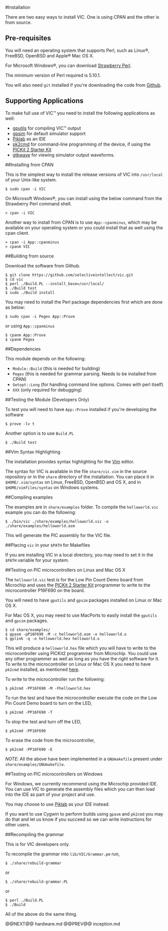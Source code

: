 #Installation

There are two easy ways to install VIC. One is using CPAN and the other is
from source.

## Pre-requisites

You will need an operating system that supports Perl, such as Linux&reg;,
FreeBSD, OpenBSD and Apple&reg; Mac OS X.

For Microsoft Windows&reg;, you can download [Strawberry
Perl](http://www.strawberryperl.com).

The minimum version of Perl required is 5.10.1.

You will also need `git` installed if you're downloading the code from
[Github](https://github.com/selectiveintellect/vic).

## Supporting Applications

To make full use of VIC&trade; you need to install the following applications as
well:

- [gputils](http://gputils.sourceforge.net) for compiling VIC&trade; output
- [gpsim](http://gpsim.sourceforge.net/gpsim.html) for default simulator support
- [Piklab](http://piklab.sourceforge.net/) as an IDE
- [pk2cmd](pk2cmd.html) for command-line programming of the device, if using the [PICKit 2 Starter Kit](http://www.microchip.com/pickit2/)
- [gtkwave](http://gtkwave.sourceforge.net/) for viewing simulator output
  waveforms.

##Installing from CPAN

This is the simplest way to install the release versions of VIC into
`/usr/local` of your Unix-like system.

    $ sudo cpan -i VIC

On Microsoft Windows&reg;, you can install using the below command from the
Strawberry Perl command shell.

    > cpan -i VIC

Another way to install from CPAN is to use `App::cpanminus`, which may be
available on your operating system or you could install that as well using the
cpan client.

    > cpan -i App::cpanminus
    > cpanm VIC

##Building from source

Download the software from Github.

    $ git clone https://github.com/selectiveintellect/vic.git
    $ cd vic
    $ perl ./Build.PL --install_base=/usr/local/
    $ ./Build test
    $ sudo ./Build install

You may need to install the Perl package dependencies first which are done as
below:

    $ sudo cpan -i Pegex App::Prove

or using `App::cpanminus`

    $ cpanm App::Prove
    $ cpanm Pegex

##Dependencies

This module depends on the following:

- `Module::Build` (this is needed for building)
- `Pegex` (this is needed for grammar parsing. Needs to be installed from CPAN)
- `Getopt::Long` (for handling command line options. Comes with perl itself)
- `XXX` (only required for debugging)

##Testing the Module (Developers Only)

To test you will need to have `App::Prove` installed if you're developing the
software

    $ prove -lv t

Another option is to use `Build.PL`

    $ ./Build test

##Vim Syntax Highlighting

The installation provides syntax highlighting for the [Vim](http://www.vim.org)
editor.

The syntax for VIC is available in the file `share/vic.vim` in the source
repository or in the `share` directory of the installation. You can place it in
`$HOME/.vim/syntax` on Linux, FreeBSD, OpenBSD and OS X, and in `$HOME/vimfiles/syntax` on Windows
systems.


##Compiling examples

The examples are in `share/examples` folder. To compile the `helloworld.vic`
example you can do the following:

    $ ./bin/vic ./share/examples/helloworld.vic -o ./share/examples/helloworld.asm

This will generate the PIC assembly for the VIC file.

##Placing `vic` in your `$PATH` for Makefiles

If you are installing VIC in a local directory, you may need to set it in the
`$PATH` variable for your system.

##Testing on PIC microcontrollers on Linux and Mac OS X

The `helloworld.vic` test is for the Low Pin Count Demo board from Microchip and
uses the [PICKit 2 Starter Kit](http://www.microchip.com/pickit2/) programmer
to write to the microcontroller P16F690 on the board.

You will need to have `gputils` and `gpsim` packages installed on Linux or Mac OS X.

For Mac OS X, you may need to use MacPorts to easily install the `gputils` and `gpsim` packages.

    $ cd share/examples/
    $ gpasm -pP16F690 -M -c helloworld.asm -o helloworld.o
    $ gplink -q -o helloworld.hex helloworld.o

This will produce a `helloworld.hex` file which you will have to write to the
microcontroller using PICKit2 programmer from Microchip. You could use any other
programmer as well as long as you have the right software for it. To write to
the microcontroller on Linux or Mac OS X you need to have `pk2cmd` installed, as
mentioned [here](pk2cmd.html).

To write to the microcontroller run the following:

    $ pk2cmd -PP16F690 -M -Fhelloworld.hex

To run the test and have the microcontroller execute the code on the Low Pin
Count Demo board to turn on the LED,

    $ pk2cmd -PP16F690 -T

To stop the test and turn off the LED,

    $ pk2cmd -PP16F690

To erase the code from the microcontroller,

    $ pk2cmd -PP16F690 -E

*NOTE*: All the above have been implemented in a `GNUmakefile` present under
`share/examples/GNUmakefile`.

##Testing on PIC microcontrollers on Windows

For Windows, we currently recommend using the Microchip provided IDE. You can
use VIC to generate the assembly files which you can then load into the IDE as
part of your project and use.

You may choose to use [Piklab](http://piklab.sourceforge.net/) as your IDE
instead.

If you want to use Cygwin to perform builds using `gpasm` and `pk2cmd` you may
do that and let us know if you succeed so we can write instructions for other
users.

##Recompiling the grammar

This is for VIC developers only.

To recompile the grammar into `lib/VIC/Grammar.pm` run,

    $ ./share/rebuild-grammar

or

    $ ./share/rebuild-grammar.PL

or

    $ perl ./Build.PL
    $ ./Build

All of the above do the same thing.

@@NEXT@@ hardware.md @@PREV@@ inception.md
